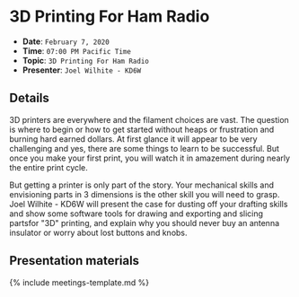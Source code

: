 # 3D Printing For Ham Radio

* **Date**: `February 7, 2020`
* **Time**: `07:00 PM Pacific Time`
* **Topic**: `3D Printing For Ham Radio`
* **Presenter**: `Joel Wilhite - KD6W`

## Details

3D printers are everywhere and the filament choices are vast. The question is where to begin or how to get started without heaps or frustration and burning hard earned dollars. At first glance it will appear to be very challenging and yes, there are some things to learn to be successful. But once you make your first print, you will watch it in amazement during nearly the entire print cycle.

But getting a printer is only part of the story. Your mechanical skills and envisioning parts in 3 dimensions is the other skill you will need to grasp. Joel Wilhite - KD6W will present the case for dusting off your drafting skills and show some software tools for drawing and exporting and slicing partsfor "3D" printing, and explain why you should never buy an antenna insulator or worry about lost buttons and knobs.

## Presentation materials

{% include meetings-template.md %}


